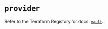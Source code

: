 # `provider`

Refer to the Terraform Registory for docs: [`vault`](https://registry.terraform.io/providers/hashicorp/vault/3.15.2/docs).
